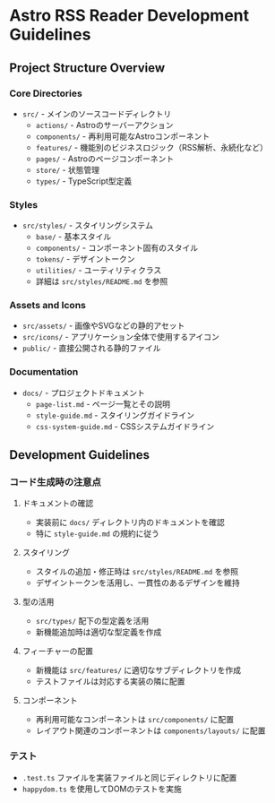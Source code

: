 # Astro RSS Reader Development Guidelines

## Project Structure Overview

### Core Directories

- `src/` - メインのソースコードディレクトリ
  - `actions/` - Astroのサーバーアクション
  - `components/` - 再利用可能なAstroコンポーネント
  - `features/` - 機能別のビジネスロジック（RSS解析、永続化など）
  - `pages/` - Astroのページコンポーネント
  - `store/` - 状態管理
  - `types/` - TypeScript型定義

### Styles

- `src/styles/` - スタイリングシステム
  - `base/` - 基本スタイル
  - `components/` - コンポーネント固有のスタイル
  - `tokens/` - デザイントークン
  - `utilities/` - ユーティリティクラス
  - 詳細は `src/styles/README.md` を参照

### Assets and Icons

- `src/assets/` - 画像やSVGなどの静的アセット
- `src/icons/` - アプリケーション全体で使用するアイコン
- `public/` - 直接公開される静的ファイル

### Documentation

- `docs/` - プロジェクトドキュメント
  - `page-list.md` - ページ一覧とその説明
  - `style-guide.md` - スタイリングガイドライン
  - `css-system-guide.md` - CSSシステムガイドライン

## Development Guidelines

### コード生成時の注意点

1. ドキュメントの確認

   - 実装前に `docs/` ディレクトリ内のドキュメントを確認
   - 特に `style-guide.md` の規約に従う

2. スタイリング

   - スタイルの追加・修正時は `src/styles/README.md` を参照
   - デザイントークンを活用し、一貫性のあるデザインを維持

3. 型の活用

   - `src/types/` 配下の型定義を活用
   - 新機能追加時は適切な型定義を作成

4. フィーチャーの配置

   - 新機能は `src/features/` に適切なサブディレクトリを作成
   - テストファイルは対応する実装の隣に配置

5. コンポーネント
   - 再利用可能なコンポーネントは `src/components/` に配置
   - レイアウト関連のコンポーネントは `components/layouts/` に配置

### テスト

- `.test.ts` ファイルを実装ファイルと同じディレクトリに配置
- `happydom.ts` を使用してDOMのテストを実施
